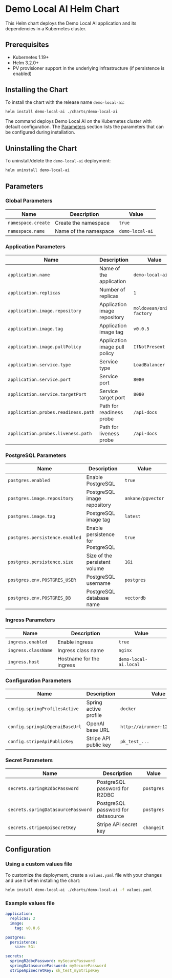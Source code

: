 # Demo Local AI Helm Chart

This Helm chart deploys the Demo Local AI application and its dependencies in a Kubernetes cluster.

## Prerequisites

- Kubernetes 1.19+
- Helm 3.2.0+
- PV provisioner support in the underlying infrastructure (if persistence is enabled)

## Installing the Chart

To install the chart with the release name `demo-local-ai`:

```bash
helm install demo-local-ai ./charts/demo-local-ai
```

The command deploys Demo Local AI on the Kubernetes cluster with default configuration. The [Parameters](#parameters) section lists the parameters that can be configured during installation.

## Uninstalling the Chart

To uninstall/delete the `demo-local-ai` deployment:

```bash
helm uninstall demo-local-ai
```

## Parameters

### Global Parameters

| Name                   | Description                                     | Value           |
|------------------------|-------------------------------------------------|-----------------|
| `namespace.create`     | Create the namespace                            | `true`          |
| `namespace.name`       | Name of the namespace                           | `demo-local-ai` |

### Application Parameters

| Name                                    | Description                                        | Value                     |
|-----------------------------------------|----------------------------------------------------|---------------------------|
| `application.name`                      | Name of the application                            | `demo-local-ai`           |
| `application.replicas`                  | Number of replicas                                 | `1`                       |
| `application.image.repository`          | Application image repository                       | `moldovean/onion-factory` |
| `application.image.tag`                 | Application image tag                              | `v0.0.5`                  |
| `application.image.pullPolicy`          | Application image pull policy                      | `IfNotPresent`            |
| `application.service.type`              | Service type                                       | `LoadBalancer`            |
| `application.service.port`              | Service port                                       | `8080`                    |
| `application.service.targetPort`        | Service target port                                | `8080`                    |
| `application.probes.readiness.path`     | Path for readiness probe                           | `/api-docs`               |
| `application.probes.liveness.path`      | Path for liveness probe                            | `/api-docs`               |

### PostgreSQL Parameters

| Name                                | Description                                  | Value              |
|-------------------------------------|----------------------------------------------|-------------------|
| `postgres.enabled`                  | Enable PostgreSQL                            | `true`            |
| `postgres.image.repository`         | PostgreSQL image repository                  | `ankane/pgvector` |
| `postgres.image.tag`                | PostgreSQL image tag                         | `latest`          |
| `postgres.persistence.enabled`      | Enable persistence for PostgreSQL            | `true`            |
| `postgres.persistence.size`         | Size of the persistent volume                | `1Gi`             |
| `postgres.env.POSTGRES_USER`        | PostgreSQL username                          | `postgres`        |
| `postgres.env.POSTGRES_DB`          | PostgreSQL database name                     | `vectordb`        |

### Ingress Parameters

| Name                  | Description                                  | Value                 |
|-----------------------|----------------------------------------------|----------------------|
| `ingress.enabled`     | Enable ingress                               | `true`               |
| `ingress.className`   | Ingress class name                           | `nginx`              |
| `ingress.host`        | Hostname for the ingress                     | `demo-local-ai.local`|

### Configuration Parameters

| Name                                  | Description                                  | Value                     |
|---------------------------------------|----------------------------------------------|---------------------------|
| `config.springProfilesActive`         | Spring active profile                        | `docker`                  |
| `config.springAiOpenaiBaseUrl`        | OpenAI base URL                              | `http://airunner:12432/engines` |
| `config.stripeApiPublicKey`           | Stripe API public key                        | `pk_test_...`             |

### Secret Parameters

| Name                            | Description                                  | Value        |
|---------------------------------|----------------------------------------------|-------------|
| `secrets.springR2dbcPassword`   | PostgreSQL password for R2DBC                | `postgres`  |
| `secrets.springDatasourcePassword` | PostgreSQL password for datasource        | `postgres`  |
| `secrets.stripeApiSecretKey`    | Stripe API secret key                        | `changeit`  |

## Configuration

### Using a custom values file

To customize the deployment, create a `values.yaml` file with your changes and use it when installing the chart:

```bash
helm install demo-local-ai ./charts/demo-local-ai -f values.yaml
```

### Example values file

```yaml
application:
  replicas: 2
  image:
    tag: v0.0.6

postgres:
  persistence:
    size: 5Gi

secrets:
  springR2dbcPassword: mySecurePassword
  springDatasourcePassword: mySecurePassword
  stripeApiSecretKey: sk_test_myStripeKey
```